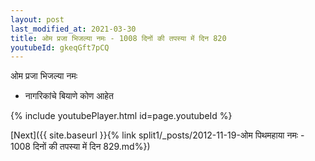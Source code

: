 ```yaml
---
layout: post
last_modified_at: 2021-03-30
title: ओम प्रजा भिजल्या नमः - 1008 दिनों की तपस्या में दिन 820
youtubeId: gkeqGft7pCQ
---
```

 
 
 ओम प्रजा भिजल्या नमः  
 
 -  नागरिकांचे बियाणे कोण आहेत 
 
  
 
  
 
 
 
 
 
 


{% include youtubePlayer.html id=page.youtubeId %}
 
[Next]({{ site.baseurl }}{% link  split1/_posts/2012-11-19-ओम पिथमहाया नमः - 1008 दिनों की तपस्या में दिन 829.md%})
 
